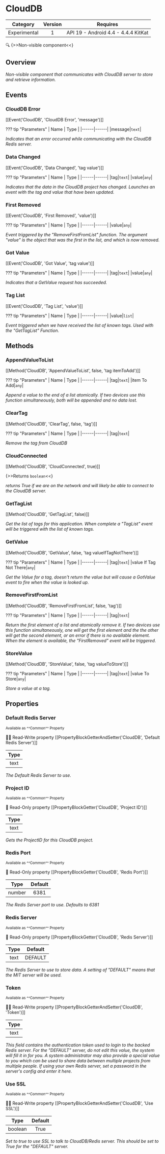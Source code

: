 # CloudDB

| Category | Version | Requires |
|:--------:|:-------:|:--------:|
|Experimental|1|API 19 - Android 4.4 - 4.4.4 KitKat|

:mag: {>>Non-visible component<<}

## Overview

_Non-visible component that communicates with CloudDB server to store and retrieve information._

## Events

### CloudDB Error

[[Event('CloudDB', 'CloudDB Error', 'message')]]

??? tip "Parameters"
    | Name | Type |
    |------|------|
    |message|`text`|


_Indicates that an error occurred while communicating with the CloudDB Redis server._

### Data Changed

[[Event('CloudDB', 'Data Changed', 'tag value')]]

??? tip "Parameters"
    | Name | Type |
    |------|------|
    |tag|`text`|
    |value|`any`|


_Indicates that the data in the CloudDB project has changed.
 Launches an event with the tag and value that have been updated._

### First Removed

[[Event('CloudDB', 'First Removed', 'value')]]

??? tip "Parameters"
    | Name | Type |
    |------|------|
    |value|`any`|


_Event triggered by the "RemoveFirstFromList" function. The argument "value" is the object that was the first in the list, and which is now removed._

### Got Value

[[Event('CloudDB', 'Got Value', 'tag value')]]

??? tip "Parameters"
    | Name | Type |
    |------|------|
    |tag|`text`|
    |value|`any`|


_Indicates that a GetValue request has succeeded._

### Tag List

[[Event('CloudDB', 'Tag List', 'value')]]

??? tip "Parameters"
    | Name | Type |
    |------|------|
    |value|`list`|


_Event triggered when we have received the list of known tags. Used with the "GetTagList" Function._

## Methods

### AppendValueToList

[[Method('CloudDB', 'AppendValueToList', false, 'tag itemToAdd')]]

??? tip "Parameters"
    | Name | Type |
    |------|------|
    |tag|`text`|
    |item To Add|`any`|


_Append a value to the end of a list atomically. If two devices use this function simultaneously, both will be appended and no data lost._

### ClearTag

[[Method('CloudDB', 'ClearTag', false, 'tag')]]

??? tip "Parameters"
    | Name | Type |
    |------|------|
    |tag|`text`|


_Remove the tag from CloudDB_

### CloudConnected

[[Method('CloudDB', 'CloudConnected', true)]]

{>>Returns `boolean`<<}

_returns True if we are on the network and will likely be able to connect to the CloudDB server._

### GetTagList

[[Method('CloudDB', 'GetTagList', false)]]

_Get the list of tags for this application. When complete a "TagList" event will be triggered with the list of known tags._

### GetValue

[[Method('CloudDB', 'GetValue', false, 'tag valueIfTagNotThere')]]

??? tip "Parameters"
    | Name | Type |
    |------|------|
    |tag|`text`|
    |value If Tag Not There|`any`|


_Get the Value for a tag, doesn't return the value but will cause a GotValue event to fire when the value is looked up._

### RemoveFirstFromList

[[Method('CloudDB', 'RemoveFirstFromList', false, 'tag')]]

??? tip "Parameters"
    | Name | Type |
    |------|------|
    |tag|`text`|


_Return the first element of a list and atomically remove it. If two devices use this function simultaneously, one will get the first element and the the other will get the second element, or an error if there is no available element. When the element is available, the "FirstRemoved" event will be triggered._

### StoreValue

[[Method('CloudDB', 'StoreValue', false, 'tag valueToStore')]]

??? tip "Parameters"
    | Name | Type |
    |------|------|
    |tag|`text`|
    |value To Store|`any`|


_Store a value at a tag._

## Properties

### Default Redis Server

<small>Available as ^^Common^^ Property</small>

:eyes::pencil: Read-Write property
[[PropertyBlockGetterAndSetter('CloudDB', 'Default Redis Server')]]

| Type |
|:----:|
|text|

_The Default Redis Server to use._

### Project ID

<small>Available as ^^Common^^ Property</small>

:eyes: Read-Only property
[[PropertyBlockGetter('CloudDB', 'Project ID')]]

| Type |
|:----:|
|text|

_Gets the ProjectID for this CloudDB project._

### Redis Port

<small>Available as ^^Common^^ Property</small>

:eyes: Read-Only property
[[PropertyBlockGetter('CloudDB', 'Redis Port')]]

| Type | Default |
|:----:|:-------:|
|number|6381|

_The Redis Server port to use. Defaults to 6381_

### Redis Server

<small>Available as ^^Common^^ Property</small>

:eyes: Read-Only property
[[PropertyBlockGetter('CloudDB', 'Redis Server')]]

| Type | Default |
|:----:|:-------:|
|text|DEFAULT|

_The Redis Server to use to store data. A setting of "DEFAULT" means that the MIT server will be used._

### Token

<small>Available as ^^Common^^ Property</small>

:eyes::pencil: Read-Write property
[[PropertyBlockGetterAndSetter('CloudDB', 'Token')]]

| Type |
|:----:|
|text|

_This field contains the authentication token used to login to the backed Redis server. For the "DEFAULT" server, do not edit this value, the system will fill it in for you. A system administrator may also provide a special value to you which can be used to share data between multiple projects from multiple people. If using your own Redis server, set a password in the server's config and enter it here._

### Use SSL

<small>Available as ^^Common^^ Property</small>

:eyes::pencil: Read-Write property
[[PropertyBlockGetterAndSetter('CloudDB', 'Use SSL')]]

| Type | Default |
|:----:|:-------:|
|boolean|True|

_Set to true to use SSL to talk to CloudDB/Redis server. This should be set to True for the "DEFAULT" server._